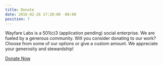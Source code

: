 ```yaml
---
title: Donate
date: 2016-02-26 17:28:00 -08:00
position: 7
---
```


Wayfare Labs is a 501(c)3 (application pending) social enterprise. We are fueled by a generous community. Will you consider donating to our work? Choose from some of our options or give a custom amount. We appreciate your generosity and stewardship!

<a href="https://wayfarelabs.givingfuel.com/general-fund" class="button huge">Donate Now</a>
